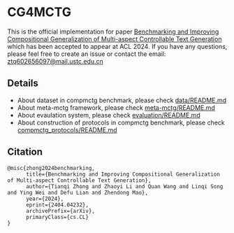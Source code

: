 # CG4MCTG
This is the official implementation for paper [Benchmarking and Improving Compositional Generalization of Multi-aspect Controllable Text Generation](https://arxiv.org/pdf/2404.04232.pdf) which has been accepted to appear at ACL 2024. If you have any questions, please feel free to create an issue or contact the email: ztq602656097@mail.ustc.edu.cn

## Details
- About dataset in compmctg benchmark, please check [data/README.md](https://github.com/tqzhong/CG4MCTG/tree/main/data)
- About meta-mctg framework, please check [meta-mctg/README.md](https://github.com/tqzhong/CG4MCTG/tree/main/meta-mctg)
- About evaulation system, please check [evaluation/README.md](https://github.com/tqzhong/CG4MCTG/tree/main/evaluation)
- About construction of protocols in compmctg benchmark, please check [compmctg_protocols/README.md](https://github.com/Zhaoyi-Li21/compmctg_protocols)


## Citation
```
@misc{zhong2024benchmarking,
      title={Benchmarking and Improving Compositional Generalization of Multi-aspect Controllable Text Generation}, 
      author={Tianqi Zhong and Zhaoyi Li and Quan Wang and Linqi Song and Ying Wei and Defu Lian and Zhendong Mao},
      year={2024},
      eprint={2404.04232},
      archivePrefix={arXiv},
      primaryClass={cs.CL}
}
```

